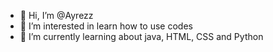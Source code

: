 - 👋 Hi, I’m @Ayrezz
- 👀 I’m interested in learn how to use codes
- 🌱 I’m currently learning about java, HTML, CSS and Python

<!---
Dopiest/Dopiest is a ✨ special ✨ repository because its `README.md` (this file) appears on your GitHub profile.
You can click the Preview link to take a look at your changes.
--->
